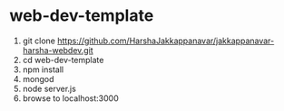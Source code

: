 # web-dev-template

1. git clone https://github.com/HarshaJakkappanavar/jakkappanavar-harsha-webdev.git
1. cd web-dev-template
1. npm install
1. mongod
1. node server.js
1. browse to localhost:3000
